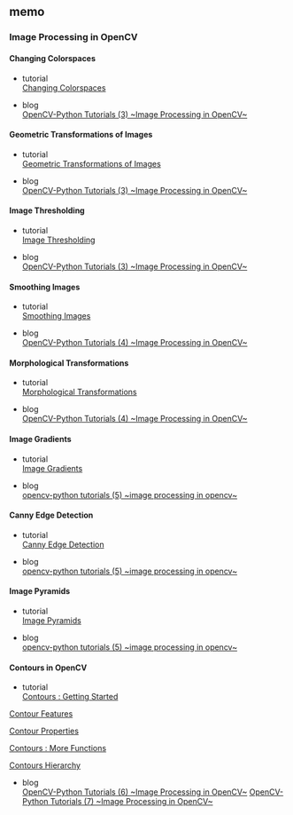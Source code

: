 ## memo

### Image Processing in OpenCV

#### Changing Colorspaces

- tutorial  
 [Changing Colorspaces](http://opencv-python-tutroals.readthedocs.io/en/latest/py_tutorials/py_imgproc/py_colorspaces/py_colorspaces.html#converting-colorspaces)

- blog  
 [OpenCV-Python Tutorials (3) ~Image Processing in OpenCV~](http://asdm.hatenablog.com/entry/2016/01/13/162317)



#### Geometric Transformations of Images

- tutorial  
 [Geometric Transformations of Images](http://opencv-python-tutroals.readthedocs.io/en/latest/py_tutorials/py_imgproc/py_geometric_transformations/py_geometric_transformations.html#geometric-transformations)

- blog  
 [OpenCV-Python Tutorials (3) ~Image Processing in OpenCV~](http://asdm.hatenablog.com/entry/2016/01/13/162317)



#### Image Thresholding

- tutorial  
 [Image Thresholding](http://opencv-python-tutroals.readthedocs.io/en/latest/py_tutorials/py_imgproc/py_thresholding/py_thresholding.html#thresholding)

- blog  
 [OpenCV-Python Tutorials (3) ~Image Processing in OpenCV~](http://asdm.hatenablog.com/entry/2016/01/13/162317)



#### Smoothing Images

- tutorial  
 [Smoothing Images](http://opencv-python-tutroals.readthedocs.io/en/latest/py_tutorials/py_imgproc/py_filtering/py_filtering.html#filtering)

- blog  
 [OpenCV-Python Tutorials (4) ~Image Processing in OpenCV~](http://asdm.hatenablog.com/entry/2016/02/16/165206)



#### Morphological Transformations

- tutorial  
 [Morphological Transformations](http://opencv-python-tutroals.readthedocs.io/en/latest/py_tutorials/py_imgproc/py_morphological_ops/py_morphological_ops.html#morphological-ops)

- blog  
  [OpenCV-Python Tutorials (4) ~Image Processing in OpenCV~](http://asdm.hatenablog.com/entry/2016/02/16/165206)



#### Image Gradients

- tutorial  
 [Image Gradients](http://opencv-python-tutroals.readthedocs.io/en/latest/py_tutorials/py_imgproc/py_gradients/py_gradients.html#gradients)

- blog  
 [opencv-python tutorials (5) ~image processing in opencv~](http://asdm.hatenablog.com/entry/2016/02/22/180206)



#### Canny Edge Detection

- tutorial  
 [Canny Edge Detection](http://opencv-python-tutroals.readthedocs.io/en/latest/py_tutorials/py_imgproc/py_canny/py_canny.html#canny-edge-detection)

- blog  
 [opencv-python tutorials (5) ~image processing in opencv~](http://asdm.hatenablog.com/entry/2016/02/22/180206)



#### Image Pyramids

- tutorial  
 [Image Pyramids](http://opencv-python-tutroals.readthedocs.io/en/latest/py_tutorials/py_imgproc/py_pyramids/py_pyramids.html#pyramids)

- blog  
 [opencv-python tutorials (5) ~image processing in opencv~](http://asdm.hatenablog.com/entry/2016/02/22/180206)



#### Contours in OpenCV

- tutorial  
 [Contours : Getting Started](http://opencv-python-tutroals.readthedocs.io/en/latest/py_tutorials/py_imgproc/py_contours/py_contours_begin/py_contours_begin.html#contours-getting-started)  

 [Contour Features](http://opencv-python-tutroals.readthedocs.io/en/latest/py_tutorials/py_imgproc/py_contours/py_contour_features/py_contour_features.html#contour-features)  

 [Contour Properties](http://opencv-python-tutroals.readthedocs.io/en/latest/py_tutorials/py_imgproc/py_contours/py_contour_properties/py_contour_properties.html#contour-properties)  

 [Contours : More Functions](http://opencv-python-tutroals.readthedocs.io/en/latest/py_tutorials/py_imgproc/py_contours/py_contours_more_functions/py_contours_more_functions.html#contours-more-functions)  

 [Contours Hierarchy](http://opencv-python-tutroals.readthedocs.io/en/latest/py_tutorials/py_imgproc/py_contours/py_contours_hierarchy/py_contours_hierarchy.html#contours-hierarchy)  

- blog  
 [OpenCV-Python Tutorials (6) ~Image Processing in OpenCV~](http://asdm.hatenablog.com/entry/2016/02/24/175422)
 [OpenCV-Python Tutorials (7) ~Image Processing in OpenCV~](http://asdm.hatenablog.com/entry/2016/05/17/140043)

